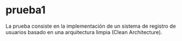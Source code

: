 # prueba1
La prueba consiste en la implementación de un sistema de registro de usuarios basado en una arquitectura limpia (Clean Architecture).
